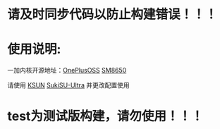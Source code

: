 # 请及时同步代码以防止构建错误！！！

# 使用说明:
一加内核开源地址：[OnePlusOSS](https://github.com/OnePlusOSS/kernel_manifest) [SM8650](https://github.com/OnePlusOSS/android_kernel_common_oneplus_sm8650)

请使用 [KSUN](https://github.com/Xiaomichael/OnePlus-Actions/actions/workflows/Build%20KernelSU%20Next.yml) [SukiSU-Ultra](https://github.com/Xiaomichael/OnePlus-Actions/actions/workflows/Build%20SukiSU-Ultra.yml) 并更改配置使用

# test为测试版构建，请勿使用！！！
